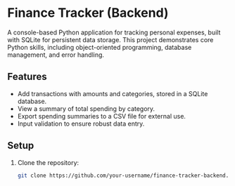 # Finance Tracker (Backend)

A console-based Python application for tracking personal expenses, built with SQLite for persistent data storage. This project demonstrates core Python skills, including object-oriented programming, database management, and error handling.

## Features
- Add transactions with amounts and categories, stored in a SQLite database.
- View a summary of total spending by category.
- Export spending summaries to a CSV file for external use.
- Input validation to ensure robust data entry.

## Setup
1. Clone the repository:
   ```bash
   git clone https://github.com/your-username/finance-tracker-backend.git
